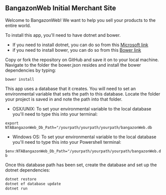## BangazonWeb Initial Merchant Site

Welcome to BangazonWeb! We want to help you sell your products to the entire world. 

To install this app, you'll need to have dotnet and bower. 

- If you need to install dotnet, you can do so from this [Microsoft link](https://www.microsoft.com/en-us/download/details.aspx?id=30653)
- if you need to install bower, you can do so from this [Bower link](https://bower.io/)

Copy or fork the repository on GitHub and save it on to your local machine. Navigate to the folder the bower.json resides and install the bower dependencies by typing: 

```bower install```

This app uses a database that it creates. You will need to set an environmental variable that sets the path to this database. Locate the folder your project is saved in and note the path into that folder. 

- OSX/UNIX:
To set your environmental variable to the local database you'll need to type this into your terminal:

```export NTABangazonWeb_Db_Path="/yourpath/yourpath/yourpath/bangazonWeb.db```

- Windows OS:
To set your environmental variable to the local database you'll need to type this into your Powershell terminal:

```$env:NTABangazonWeb_Db_Path="/yourpath/yourpath/yourpath/bangazonWeb.db```

Once this database path has been set, create the database and set up the dotnet dependencies:

```Bash
dotnet restore
dotnet ef database update
dotnet run
```


